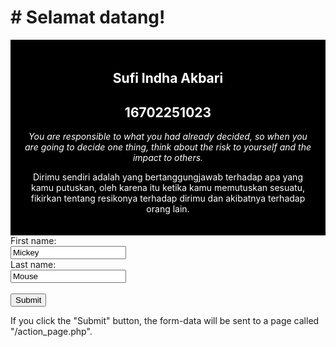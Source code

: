 <!DOCTYPE html>
<html lang="en-us">
<head>
<meta name="viewport" content="width=device-width, initial-scale=1.0">
<style>
.city {
    float: left;
    margin: 5px;
    padding: 15px;
    max-width: 300px;
    height: 300px;
    border: 1px solid black;
}
</style>
</head>
<body>

<h1># Selamat datang!</h1>

<div style="background-color:black;color:white;padding:20px;">
<h2><center>Sufi Indha Akbari</center></h2>
  <h2><center>16702251023</center></h2>
  <p><i><center>You are responsible to what you had already decided, so when you are going to decide one thing, think about the risk to yourself and the impact to others.</center></i></p>
  <p><center>Dirimu sendiri adalah yang bertanggungjawab terhadap apa yang kamu putuskan, oleh karena itu ketika kamu memutuskan sesuatu, fikirkan tentang resikonya terhadap dirimu dan akibatnya terhadap orang lain.</center></p>
</div> 


<html>
<body>

<form action="/action_page.php">
  First name:<br>
  <input type="text" name="firstname" value="Mickey">
  <br>
  Last name:<br>
  <input type="text" name="lastname" value="Mouse">
  <br><br>
  <input type="submit" value="Submit">
</form> 

<p>If you click the "Submit" button, the form-data will be sent to a page called "/action_page.php".</p>

</body>
</html>

